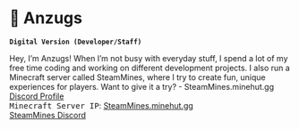 # 👻 Anzugs

**`Digital Version (Developer/Staff)`**

Hey, I’m Anzugs! When I’m not busy with everyday stuff, I spend a lot of my free time coding and working on different development projects. I also run a Minecraft server called SteamMines, where I try to create fun, unique experiences for players. Want to give it a try? - SteamMines.minehut.gg
[Discord Profile](https://discordapp.com/users/1071072739579932785)  
<kbd>Minecraft Server IP</kbd>: [SteamMines.minehut.gg](https://SteamMines.minehut.gg)  
[SteamMines Discord](https://discord.gg/drqHP9aMNb)
